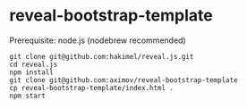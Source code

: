 # reveal-bootstrap-template

Prerequisite: node.js (nodebrew recommended)

```
git clone git@github.com:hakimel/reveal.js.git
cd reveal.js
npm install
git clone git@github.com:aximov/reveal-bootstrap-template
cp reveal-bootstrap-template/index.html .
npm start
```
